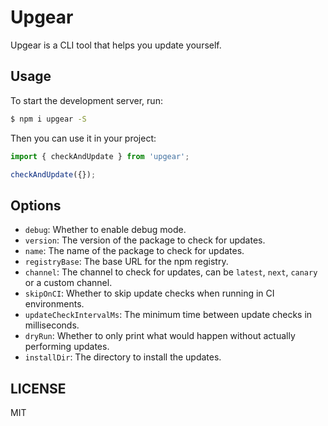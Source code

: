 # Upgear

Upgear is a CLI tool that helps you update yourself.

## Usage

To start the development server, run:

```bash
$ npm i upgear -S
```

Then you can use it in your project:

```ts
import { checkAndUpdate } from 'upgear';

checkAndUpdate({});
```

## Options

- `debug`: Whether to enable debug mode.
- `version`: The version of the package to check for updates.
- `name`: The name of the package to check for updates.
- `registryBase`: The base URL for the npm registry.
- `channel`: The channel to check for updates, can be `latest`, `next`, `canary` or a custom channel.
- `skipOnCI`: Whether to skip update checks when running in CI environments.
- `updateCheckIntervalMs`: The minimum time between update checks in milliseconds.
- `dryRun`: Whether to only print what would happen without actually performing updates.
- `installDir`: The directory to install the updates.

## LICENSE

MIT
